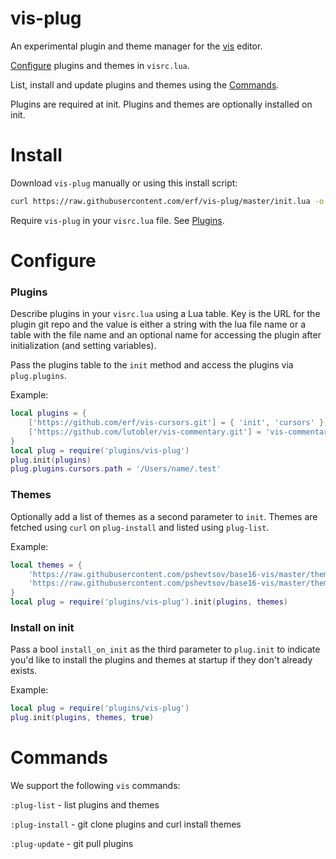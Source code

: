 # vis-plug

An experimental plugin and theme manager for the [vis](https://github.com/martanne/vis) editor.

[Configure](#configure) plugins and themes in `visrc.lua`.

List, install and update plugins and themes using the [Commands](#commands). 

Plugins are required at init. Plugins and themes are optionally installed on
init.

# Install

Download `vis-plug` manually or using this install script:

```bash
curl https://raw.githubusercontent.com/erf/vis-plug/master/init.lua -o $HOME/.config/vis/plugins/vis-plug/init.lua --create-dirs
```

Require `vis-plug` in your `visrc.lua` file. See [Plugins](https://github.com/martanne/vis/wiki/Plugins).

# Configure

### Plugins

Describe plugins in your `visrc.lua` using a Lua table. Key is the URL for the plugin git repo and the value is either a string with the lua file name or a table with the file name and an optional name for accessing the plugin after initialization (and setting variables).

Pass the plugins table to the `init` method and access the plugins via `plug.plugins`.

Example:

```lua
local plugins = {
	['https://github.com/erf/vis-cursors.git'] = { 'init', 'cursors' },
	['https://github.com/lutobler/vis-commentary.git'] = 'vis-commentary',
}
local plug = require('plugins/vis-plug')
plug.init(plugins)
plug.plugins.cursors.path = '/Users/name/.test'
```

### Themes

Optionally add a list of themes as a second parameter to `init`. Themes are
fetched using `curl` on `plug-install` and listed using `plug-list`.

Example:

```lua
local themes = {
	'https://raw.githubusercontent.com/pshevtsov/base16-vis/master/themes/base16-summerfruit-light.lua',
	'https://raw.githubusercontent.com/pshevtsov/base16-vis/master/themes/base16-unikitty-light.lua',
}
local plug = require('plugins/vis-plug').init(plugins, themes)
```


### Install on init

Pass a bool `install_on_init` as the third parameter to `plug.init` to indicate 
you'd like to install the plugins and themes at startup if they don't already 
exists.

Example:

```lua
local plug = require('plugins/vis-plug')
plug.init(plugins, themes, true)
```

# Commands

We support the following `vis` commands:

`:plug-list` - list plugins and themes

`:plug-install` - git clone plugins and curl install themes

`:plug-update` - git pull plugins


